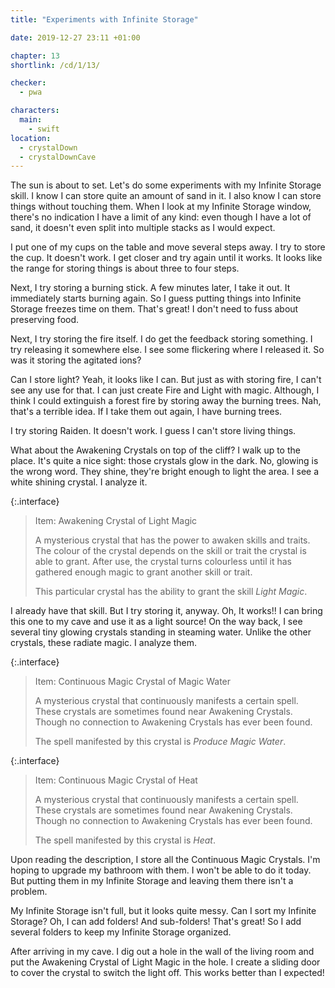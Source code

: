 ```yaml
---
title: "Experiments with Infinite Storage"

date: 2019-12-27 23:11 +01:00

chapter: 13
shortlink: /cd/1/13/

checker:
  - pwa

characters:
  main:
    - swift
location:
  - crystalDown
  - crystalDownCave
---
```

The sun is about to set.
Let's do some experiments with my Infinite Storage skill.
I know I can store quite an amount of sand in it.
I also know I can store things without touching them.
When I look at my Infinite Storage window, there's no indication I have a limit of any kind: even though I have a lot of sand, it doesn't even split into multiple stacks as I would expect.

I put one of my cups on the table and move several steps away.
I try to store the cup.
It doesn't work.
I get closer and try again until it works.
It looks like the range for storing things is about three to four steps.

Next, I try storing a burning stick.
A few minutes later, I take it out.
It immediately starts burning again.
So I guess putting things into Infinite Storage freezes time on them.
That's great!
I don't need to fuss about preserving food.

Next, I try storing the fire itself.
I do get the feedback storing something.
I try releasing it somewhere else.
I see some flickering where I released it.
So was it storing the agitated ions?

Can I store light?
Yeah, it looks like I can.
But just as with storing fire, I can't see any use for that.
I can just create Fire and Light with magic.
Although, I think I could extinguish a forest fire by storing away the burning trees.
Nah, that's a terrible idea.
If I take them out again, I have burning trees.

I try storing Raiden.
It doesn't work.
I guess I can't store living things.

What about the Awakening Crystals on top of the cliff?
I walk up to the place.
It's quite a nice sight: those crystals glow in the dark.
No, glowing is the wrong word.
They shine, they're bright enough to light the area.
I see a white shining crystal.
I analyze it.

{:.interface}
> Item: Awakening Crystal of Light Magic
>
> A mysterious crystal that has the power to awaken skills and traits.
> The colour of the crystal depends on the skill or trait the crystal is able to grant.
> After use, the crystal turns colourless until it has gathered enough magic to grant another skill or trait.
>
> This particular crystal has the ability to grant the skill *Light Magic*.
>

I already have that skill.
But I try storing it, anyway.
Oh, It works!!
I can bring this one to my cave and use it as a light source!
On the way back, I see several tiny glowing crystals standing in steaming water.
Unlike the other crystals, these radiate magic.
I analyze them.

{:.interface}
> Item: Continuous Magic Crystal of Magic Water
>
> A mysterious crystal that continuously manifests a certain spell.
> These crystals are sometimes found near Awakening Crystals.
> Though no connection to Awakening Crystals has ever been found.
>
> The spell manifested by this crystal is *Produce Magic Water*.
>

{:.interface}
> Item: Continuous Magic Crystal of Heat
>
> A mysterious crystal that continuously manifests a certain spell.
> These crystals are sometimes found near Awakening Crystals.
> Though no connection to Awakening Crystals has ever been found.
>
> The spell manifested by this crystal is *Heat*.

Upon reading the description, I store all the Continuous Magic Crystals.
I'm hoping to upgrade my bathroom with them.
I won't be able to do it today.
But putting them in my Infinite Storage and leaving them there isn't a problem.

My Infinite Storage isn't full, but it looks quite messy.
Can I sort my Infinite Storage?
Oh, I can add folders! And sub-folders!
That's great!
So I add several folders to keep my Infinite Storage organized.

After arriving in my cave.
I dig out a hole in the wall of the living room and put the Awakening Crystal of Light Magic in the hole.
I create a sliding door to cover the crystal to switch the light off.
This works better than I expected!
